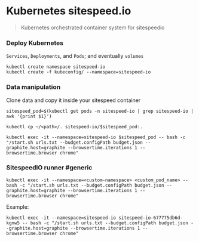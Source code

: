 # Kubernetes sitespeed.io
> Kubernetes orchestrated container system for sitespeedio

### **Deploy Kubernetes**

`Services`, `Deployments`, and `Pods`; and eventually `volumes`
```
kubectl create namespace sitespeed-io
kubectl create -f kubeconfig/ --namespace=sitespeed-io
```

### **Data manipulation**

Clone data and copy it inside your sitespeed container

```
sitespeed_pod=$(kubectl get pods -n sitespeed-io | grep sitespeed-io | awk '{print $1}')

kubectl cp ~/<path>/. sitespeed-io/$sitespeed_pod:.

kubectl exec -it --namespace=sitespeed-io $sitespeed_pod -- bash -c "/start.sh urls.txt --budget.configPath budget.json --graphite.host=graphite --browsertime.iterations 1 --browsertime.browser chrome"
```

### **SitespeedIO runner #generic**
```
kubectl exec -it --namespace=<custom-namespace> <custom_pod_name> -- bash -c "/start.sh urls.txt --budget.configPath budget.json --graphite.host=graphite --browsertime.iterations 1 --browsertime.browser chrome"
```
Example: 
```
kubectl exec -it --namespace=sitespeed-io sitespeed-io-677775db6d-kgnw5 -- bash -c "/start.sh urls.txt --budget.configPath budget.json --graphite.host=graphite --browsertime.iterations 1 --browsertime.browser chrome"
```